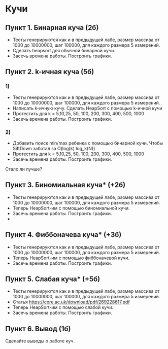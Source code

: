 # Кучи

## Пункт 1. Бинарная куча (2б)
* Тесты генерируются как и в предыдущей лабе, размер массива от 1000 до 10000000, шаг 100000, для каждого размера 5 измерений.
* Cделать heapsort для обычной бинарной кучи.
* Засечь времена работы. Построить графики.

## Пункт 2. k-ичная куча (5б)
### 1)
* Тесты генерируются как и в предыдущей лабе, размер массива от 1000 до 10000000, шаг 100000, для каждого размера 5 измерений.
* Написать k-ичную кучу. Cделать HeapSort с помощью k-ичной кучи
* Протестить для k = 5,10,25, 50, 100, 200, 300, 400, 500, 1000
* Засечь времена работы. Построить графики.
### 2) 
* Добавить поиск min/max ребенка с помощью бинарной кучи. Чтобы SiftDown заботал за O(log(k) log_k(N))
* Протестить для k = 5,10,25, 50, 100, 200, 300, 400, 500, 1000
* Засечь времена работы. Построить графики.

Стало ли лучше?

## Пункт 3. Биномиальная куча* (+2б)
* Тесты генерируются как и в предыдущей лабе, размер массива от 1000 до 10000000, шаг 100000, для каждого размера 5 измерений.
* Теперь HeapSort-им с помощью биномиальной кучи.
* Засечь времена работы. Построить графики.
* 
## Пункт 4. Фиббоначева куча* (+3б)
* Тесты генерируются как и в предыдущей лабе, размер массива от 1000 до 10000000, шаг 100000, для каждого размера 5 измерений.
* Теперь HeapSort-им с помощью фиббоначевой кучи.
* Засечь времена работы. Построить графики.

## Пункт 5. Слабая куча* (+5б)
* Тесты генерируются как и в предыдущей лабе, размер массива от 1000 до 10000000, шаг 100000, для каждого размера 5 измерений.
* Статья https://core.ac.uk/download/pdf/269228617.pdf
* Теперь HeapSort-им с помощью слабой кучи.
* Засечь времена работы. Построить графики.

## Пункт 6. Вывод (1б)
Сделайте выводы о работе куч.
